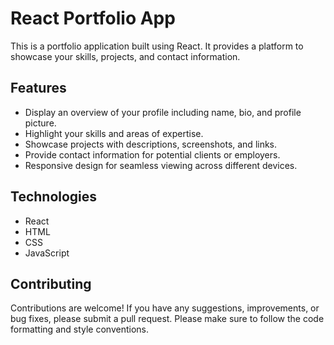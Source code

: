 # React Portfolio App

This is a portfolio application built using React. It provides a platform to showcase your skills, projects, and contact information.

## Features

- Display an overview of your profile including name, bio, and profile picture.
- Highlight your skills and areas of expertise.
- Showcase projects with descriptions, screenshots, and links.
- Provide contact information for potential clients or employers.
- Responsive design for seamless viewing across different devices.

## Technologies

- React
- HTML
- CSS
- JavaScript

## Contributing

Contributions are welcome! If you have any suggestions, improvements, or bug fixes, please submit a pull request. Please make sure to follow the code formatting and style conventions.